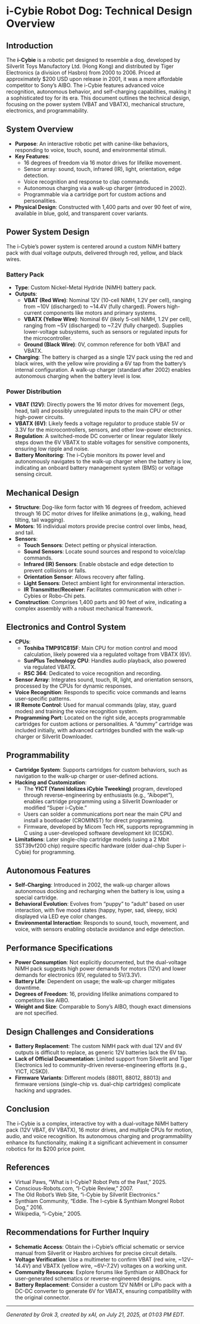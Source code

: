 # i-Cybie Robot Dog: Technical Design Overview

## Introduction
The **i-Cybie** is a robotic pet designed to resemble a dog, developed by Silverlit Toys Manufactory Ltd. (Hong Kong) and distributed by Tiger Electronics (a division of Hasbro) from 2000 to 2006. Priced at approximately $200 USD upon release in 2001, it was a more affordable competitor to Sony’s AIBO. The i-Cybie features advanced voice recognition, autonomous behavior, and self-charging capabilities, making it a sophisticated toy for its era. This document outlines the technical design, focusing on the power system (VBAT and VBATX), mechanical structure, electronics, and programmability.

## System Overview
- **Purpose**: An interactive robotic pet with canine-like behaviors, responding to voice, touch, sound, and environmental stimuli.
- **Key Features**:
  - 16 degrees of freedom via 16 motor drives for lifelike movement.
  - Sensor array: sound, touch, infrared (IR), light, orientation, edge detection.
  - Voice recognition and response to clap commands.
  - Autonomous charging via a walk-up charger (introduced in 2002).
  - Programmable via a cartridge port for custom actions and personalities.
- **Physical Design**: Constructed with 1,400 parts and over 90 feet of wire, available in blue, gold, and transparent cover variants.

## Power System Design
The i-Cybie’s power system is centered around a custom NiMH battery pack with dual voltage outputs, delivered through red, yellow, and black wires.

### Battery Pack
- **Type**: Custom Nickel-Metal Hydride (NiMH) battery pack.
- **Outputs**:
  - **VBAT (Red Wire)**: Nominal 12V (10-cell NiMH, 1.2V per cell), ranging from ~10V (discharged) to ~14.4V (fully charged). Powers high-current components like motors and primary systems.
  - **VBATX (Yellow Wire)**: Nominal 6V (likely 5-cell NiMH, 1.2V per cell), ranging from ~5V (discharged) to ~7.2V (fully charged). Supplies lower-voltage subsystems, such as sensors or regulated inputs for the microcontroller.
  - **Ground (Black Wire)**: 0V, common reference for both VBAT and VBATX.
- **Charging**: The battery is charged as a single 12V pack using the red and black wires, with the yellow wire providing a 6V tap from the battery’s internal configuration. A walk-up charger (standard after 2002) enables autonomous charging when the battery level is low.

### Power Distribution
- **VBAT (12V)**: Directly powers the 16 motor drives for movement (legs, head, tail) and possibly unregulated inputs to the main CPU or other high-power circuits.
- **VBATX (6V)**: Likely feeds a voltage regulator to produce stable 5V or 3.3V for the microcontrollers, sensors, and other low-power electronics.
- **Regulation**: A switched-mode DC converter or linear regulator likely steps down the 6V VBATX to stable voltages for sensitive components, ensuring low ripple and noise.
- **Battery Monitoring**: The i-Cybie monitors its power level and autonomously navigates to the walk-up charger when the battery is low, indicating an onboard battery management system (BMS) or voltage sensing circuit.

## Mechanical Design
- **Structure**: Dog-like form factor with 16 degrees of freedom, achieved through 16 DC motor drives for lifelike animations (e.g., walking, head tilting, tail wagging).
- **Motors**: 16 individual motors provide precise control over limbs, head, and tail.
- **Sensors**:
  - **Touch Sensors**: Detect petting or physical interaction.
  - **Sound Sensors**: Locate sound sources and respond to voice/clap commands.
  - **Infrared (IR) Sensors**: Enable obstacle and edge detection to prevent collisions or falls.
  - **Orientation Sensor**: Allows recovery after falling.
  - **Light Sensors**: Detect ambient light for environmental interaction.
  - **IR Transmitter/Receiver**: Facilitates communication with other i-Cybies or Robo-Chi pets.
- **Construction**: Comprises 1,400 parts and 90 feet of wire, indicating a complex assembly with a robust mechanical framework.

## Electronics and Control System
- **CPUs**:
  - **Toshiba TMP91C815F**: Main CPU for motion control and mood calculation, likely powered via a regulated voltage from VBATX (6V).
  - **SunPlus Technology CPU**: Handles audio playback, also powered via regulated VBATX.
  - **RSC 364**: Dedicated to voice recognition and recording.
- **Sensor Array**: Integrates sound, touch, IR, light, and orientation sensors, processed by the CPUs for dynamic responses.
- **Voice Recognition**: Responds to specific voice commands and learns user-specific patterns.
- **IR Remote Control**: Used for manual commands (play, stay, guard modes) and training the voice recognition system.
- **Programming Port**: Located on the right side, accepts programmable cartridges for custom actions or personalities. A “dummy” cartridge was included initially, with advanced cartridges bundled with the walk-up charger or Silverlit Downloader.

## Programmability
- **Cartridge System**: Supports cartridges for custom behaviors, such as navigation to the walk-up charger or user-defined actions.
- **Hacking and Customization**:
  - The **YICT (Yanni Idolizes iCybie Tweeking)** program, developed through reverse-engineering by enthusiasts (e.g., “Aibopet”), enables cartridge programming using a Silverlit Downloader or modified “Super i-Cybie.”
  - Users can solder a communications port near the main CPU and install a bootloader (CROMINST) for direct programming.
  - Firmware, developed by Micom Tech HK, supports reprogramming in C using a user-developed software development kit (ICSDK).
- **Limitations**: Later single-chip cartridge models (using a 2 Mbit SST39vf200 chip) require specific hardware (older dual-chip Super i-Cybie) for programming.

## Autonomous Features
- **Self-Charging**: Introduced in 2002, the walk-up charger allows autonomous docking and recharging when the battery is low, using a special cartridge.
- **Behavioral Evolution**: Evolves from “puppy” to “adult” based on user interaction, with five mood states (happy, hyper, sad, sleepy, sick) displayed via LED eye color changes.
- **Environmental Interaction**: Responds to sound, touch, movement, and voice, with sensors enabling obstacle avoidance and edge detection.

## Performance Specifications
- **Power Consumption**: Not explicitly documented, but the dual-voltage NiMH pack suggests high power demands for motors (12V) and lower demands for electronics (6V, regulated to 5V/3.3V).
- **Battery Life**: Dependent on usage; the walk-up charger mitigates downtime.
- **Degrees of Freedom**: 16, providing lifelike animations compared to competitors like AIBO.
- **Weight and Size**: Comparable to Sony’s AIBO, though exact dimensions are not specified.

## Design Challenges and Considerations
- **Battery Replacement**: The custom NiMH pack with dual 12V and 6V outputs is difficult to replace, as generic 12V batteries lack the 6V tap.
- **Lack of Official Documentation**: Limited support from Silverlit and Tiger Electronics led to community-driven reverse-engineering efforts (e.g., YICT, ICSKD).
- **Firmware Variants**: Different models (88011, 88012, 88013) and firmware versions (single-chip vs. dual-chip cartridges) complicate hacking and upgrades.

## Conclusion
The i-Cybie is a complex, interactive toy with a dual-voltage NiMH battery pack (12V VBAT, 6V VBATX), 16 motor drives, and multiple CPUs for motion, audio, and voice recognition. Its autonomous charging and programmability enhance its functionality, making it a significant achievement in consumer robotics for its $200 price point.

## References
- Virtual Paws, “What is I-Cybie? Robot Pets of the Past,” 2025.
- Conscious-Robots.com, “I-Cybie Review,” 2007.
- The Old Robot’s Web Site, “i-Cybie by Silverlit Electronics.”
- Synthiam Community, “Eddie. The I-cybie & Synthiam Mongrel Robot Dog,” 2016.
- Wikipedia, “i-Cybie,” 2005.

## Recommendations for Further Inquiry
- **Schematic Access**: Obtain the i-Cybie’s official schematic or service manual from Silverlit or Hasbro archives for precise circuit details.
- **Voltage Verification**: Use a multimeter to confirm VBAT (red wire, ~12V–14.4V) and VBATX (yellow wire, ~6V–7.2V) voltages on a working unit.
- **Community Resources**: Explore forums like Synthiam or AIBOhack for user-generated schematics or reverse-engineered designs.
- **Battery Replacement**: Consider a custom 12V NiMH or LiPo pack with a DC-DC converter to generate 6V for VBATX, ensuring compatibility with the original connector.

---

*Generated by Grok 3, created by xAI, on July 21, 2025, at 01:03 PM EDT.*